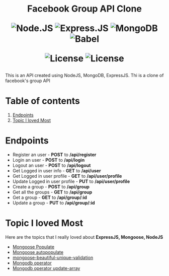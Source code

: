 <div align='center'>
    <h1>Facebook Group API Clone

![Node.JS](https://img.shields.io/badge/-Node.JS-black?style=plastic&logo=Node.js)
![Express.JS](https://img.shields.io/badge/-Express.JS-c7b198?style=plastic&logo=Express.JS)
![MongoDB](https://img.shields.io/badge/-MongoDB-black?style=plastic&logo=mongodb)
![Babel](https://img.shields.io/badge/-Babel-4B275F?style=plastic&logo=Babel)


![License](https://img.shields.io/badge/License%20-MIT-green)
![License](https://img.shields.io/badge/Under%20Development-red)
</h1>
</div>
This is an API created using NodeJS, MongoDB, ExpressJS. Thi is a clone of facebook's group API

# Table of contents
1. [Endpoints](#Endpoints)
1. [Topic I loved Most](#Topic-I-loved-Most)

# Endpoints 
- Register an user - **POST** to **/api/register**
- Login an user - **POST** to **/api/login**
- Logout an user - **POST** to **/api/logout**
- Get Logged in user info - **GET** to **/api/user**
- Get Logged in user profile - **GET** to **/api/user/profile**
- Update Logged in user profile - **PUT** to **/api/user/profile**
- Create a group - **POST** to **/api/group**
- Get all the groups - **GET** to **/api/group**
- Get a group - **GET** to **/api/group/:id**
- Update a group - **PUT** to **/api/group/:id**



# Topic I loved Most
Here are the topics that I really loved about **ExpressJS, Mongoose, NodeJS**
* [Mongoose Populate](https://mongoosejs.com/docs/populate.html)
* [Mongoose autopopulate](https://plugins.mongoosejs.io/plugins/autopopulate)
* [mongoose-beautiful-unique-validation](https://www.npmjs.com/package/mongoose-beautiful-unique-validation)
* [Mongodb operator](https://docs.mongodb.com/manual/reference/operator/)
* [Mongodb operator update-array](https://docs.mongodb.com/manual/reference/operator/update-array/)
